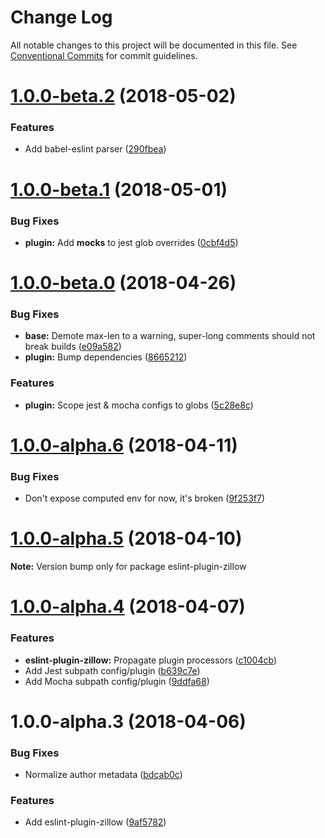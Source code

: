 # Change Log

All notable changes to this project will be documented in this file.
See [Conventional Commits](https://conventionalcommits.org) for commit guidelines.

<a name="1.0.0-beta.2"></a>
# [1.0.0-beta.2](https://github.com/zillow/javascript/compare/eslint-plugin-zillow@1.0.0-beta.1...eslint-plugin-zillow@1.0.0-beta.2) (2018-05-02)


### Features

* Add babel-eslint parser ([290fbea](https://github.com/zillow/javascript/commit/290fbea))





<a name="1.0.0-beta.1"></a>
# [1.0.0-beta.1](https://github.com/zillow/javascript/compare/eslint-plugin-zillow@1.0.0-beta.0...eslint-plugin-zillow@1.0.0-beta.1) (2018-05-01)


### Bug Fixes

* **plugin:** Add __mocks__ to jest glob overrides ([0cbf4d5](https://github.com/zillow/javascript/commit/0cbf4d5))





<a name="1.0.0-beta.0"></a>
# [1.0.0-beta.0](https://github.com/zillow/javascript/compare/eslint-plugin-zillow@1.0.0-alpha.6...eslint-plugin-zillow@1.0.0-beta.0) (2018-04-26)


### Bug Fixes

* **base:** Demote max-len to a warning, super-long comments should not break builds ([e09a582](https://github.com/zillow/javascript/commit/e09a582))
* **plugin:** Bump dependencies ([8665212](https://github.com/zillow/javascript/commit/8665212))


### Features

* **plugin:** Scope jest & mocha configs to globs ([5c28e8c](https://github.com/zillow/javascript/commit/5c28e8c))





<a name="1.0.0-alpha.6"></a>
# [1.0.0-alpha.6](https://github.com/zillow/javascript/compare/eslint-plugin-zillow@1.0.0-alpha.5...eslint-plugin-zillow@1.0.0-alpha.6) (2018-04-11)


### Bug Fixes

* Don't expose computed env for now, it's broken ([9f253f7](https://github.com/zillow/javascript/commit/9f253f7))





<a name="1.0.0-alpha.5"></a>
# [1.0.0-alpha.5](https://github.com/zillow/javascript/compare/eslint-plugin-zillow@1.0.0-alpha.4...eslint-plugin-zillow@1.0.0-alpha.5) (2018-04-10)

**Note:** Version bump only for package eslint-plugin-zillow





<a name="1.0.0-alpha.4"></a>
# [1.0.0-alpha.4](https://github.com/zillow/javascript/compare/eslint-plugin-zillow@1.0.0-alpha.3...eslint-plugin-zillow@1.0.0-alpha.4) (2018-04-07)


### Features

* **eslint-plugin-zillow:** Propagate plugin processors ([c1004cb](https://github.com/zillow/javascript/commit/c1004cb))
* Add Jest subpath config/plugin ([b639c7e](https://github.com/zillow/javascript/commit/b639c7e))
* Add Mocha subpath config/plugin ([9ddfa68](https://github.com/zillow/javascript/commit/9ddfa68))





<a name="1.0.0-alpha.3"></a>
# 1.0.0-alpha.3 (2018-04-06)


### Bug Fixes

* Normalize author metadata ([bdcab0c](https://github.com/zillow/javascript/commit/bdcab0c))


### Features

* Add eslint-plugin-zillow ([9af5782](https://github.com/zillow/javascript/commit/9af5782))
